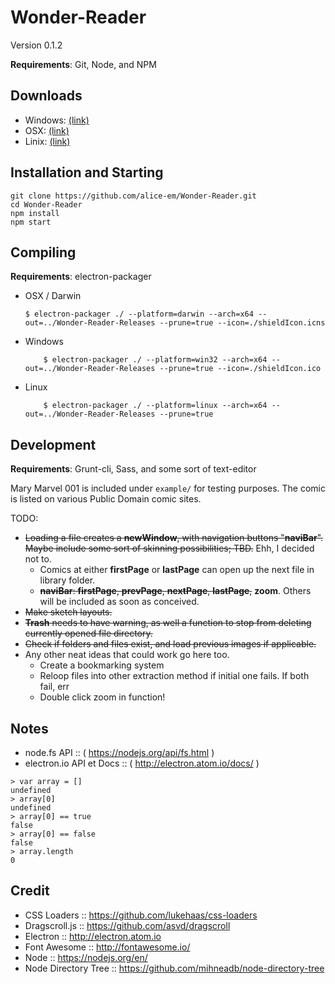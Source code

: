 # Wonder-Reader

Version 0.1.2

__Requirements__: Git, Node, and NPM

## Downloads

* Windows: [(link)](https://github.com/alice-em/Wonder-Reader-Releases/blob/master/Wonder-Reader-win32-x64.zip)
* OSX: [(link)](https://github.com/alice-em/Wonder-Reader-Releases/blob/master/Wonder-Reader-darwin-x64.zip)
* Linix: [(link)](https://github.com/alice-em/Wonder-Reader-Releases/blob/master/Wonder-Reader-linux-x64.zip)

## Installation and Starting

```shell
git clone https://github.com/alice-em/Wonder-Reader.git
cd Wonder-Reader
npm install
npm start
```

## Compiling
__Requirements__: electron-packager

* OSX / Darwin

      $ electron-packager ./ --platform=darwin --arch=x64 --out=../Wonder-Reader-Releases --prune=true --icon=./shieldIcon.icns

* Windows

		  $ electron-packager ./ --platform=win32 --arch=x64 --out=../Wonder-Reader-Releases --prune=true --icon=./shieldIcon.ico

* Linux

		  $ electron-packager ./ --platform=linux --arch=x64 --out=../Wonder-Reader-Releases --prune=true

## Development
__Requirements__: Grunt-cli, Sass, and some sort of text-editor

Mary Marvel 001 is included under `example/` for testing purposes. The comic is listed on various Public Domain comic sites.

TODO:
* ~~Loading a file creates a __newWindow__, with navigation buttons "__naviBar__".  Maybe include some sort of skinning possibilities; TBD.~~ Ehh, I decided not to.
	* Comics at either __firstPage__ or __lastPage__ can open up the next file in library folder.
	* ~~__naviBar__: __firstPage__, __prevPage__, __nextPage__, __lastPage__,~~ __zoom__. Others will be included as soon as conceived.
* ~~Make sketch layouts.~~
* ~~__Trash__ needs to have warning, as well a function to stop from deleting currently opened file directory.~~
* ~~Check if folders and files exist, and load previous images if applicable.~~
* Any other neat ideas that could work go here too.
	* Create a bookmarking system
	* Reloop files into other extraction method if initial one fails. If both fail, err
	* Double click zoom in function!

## Notes
* node.fs API :: ( https://nodejs.org/api/fs.html )
* electron.io API et Docs :: ( http://electron.atom.io/docs/ )

```
> var array = []
undefined
> array[0]
undefined
> array[0] == true
false
> array[0] == false
false
> array.length
0
```

## Credit

* CSS Loaders :: https://github.com/lukehaas/css-loaders
* Dragscroll.js :: https://github.com/asvd/dragscroll
* Electron :: http://electron.atom.io
* Font Awesome :: http://fontawesome.io/
* Node :: https://nodejs.org/en/
* Node Directory Tree :: https://github.com/mihneadb/node-directory-tree
